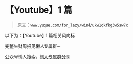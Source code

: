 # 【Youtube】1 篇

> 原文：[`www.yuque.com/for_lazy/wind/ukw1qkfkg3w5sw7x`](https://www.yuque.com/for_lazy/wind/ukw1qkfkg3w5sw7x)

以下为：【Youtube】1 篇相关风向标

完整生财周报见懒人专属群~

公众号懒人搜索，[懒人专属群分享](https://lazybook.fun/#/blog/group)
